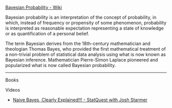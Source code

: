 [Bayesian Probability - Wiki](https://en.wikipedia.org/wiki/Bayesian_probability)

Bayesian probability is an interpretation of the concept of probability, in which, instead of frequency or propensity of some 
phenomenon, probability is interpreted as reasonable expectation representing a state of knowledge or as quantification of a personal
belief.

The term Bayesian derives from the 18th-century mathematician and theologian Thomas Bayes, who provided the first mathematical
treatment of a non-trivial problem of statistical data analysis using what is now known as Bayesian inference. Mathematician 
Pierre-Simon Laplace pioneered and popularized what is now called Bayesian probability.

- - - -

Books

Videos

* [Naive Bayes, Clearly Explained!!! - StatQuest with Josh Starmer](https://youtu.be/O2L2Uv9pdDA?si=-Rz2SFiM4SekiDdt)
